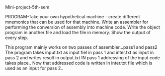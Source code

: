 Mini-project-5th-sem

PROGRAM-Take your own hypothetical machine - create different mnemonics that can be used for that machine. Write an assembler for performing the conversion of assembly into machine code. Write the object program in another file and load the file in memory. Show the output of every step. 

This program mainly works on two passes of assembler...pass1 and pass2
The program takes input.txt as input fiel in pass 1 and inter.txt as input in pass 2 and writes result in output.txt
IN pass 1 addressing of the input code takes place..
Now that addressed code is written in inter.txt file which is used as an input for pass 2..


